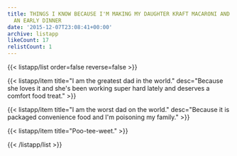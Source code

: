 ```yaml
---
title: THINGS I KNOW BECAUSE I'M MAKING MY DAUGHTER KRAFT MACARONI AND CHEESE FOR
  AN EARLY DINNER
date: '2015-12-07T23:08:41+00:00'
archive: listapp
likeCount: 17
relistCount: 1
---
```


<!--more-->

{{< listapp/list order=false reverse=false >}}

   {{< listapp/item title="I am the greatest dad in the world."
      desc="Because she loves it and she's been working super hard lately and deserves a comfort food treat." >}}

   {{< listapp/item title="I am the worst dad on the world."
      desc="Because it is packaged convenience food and I'm poisoning my family." >}}

   {{< listapp/item title="Poo-tee-weet." >}}

{{< /listapp/list >}}
